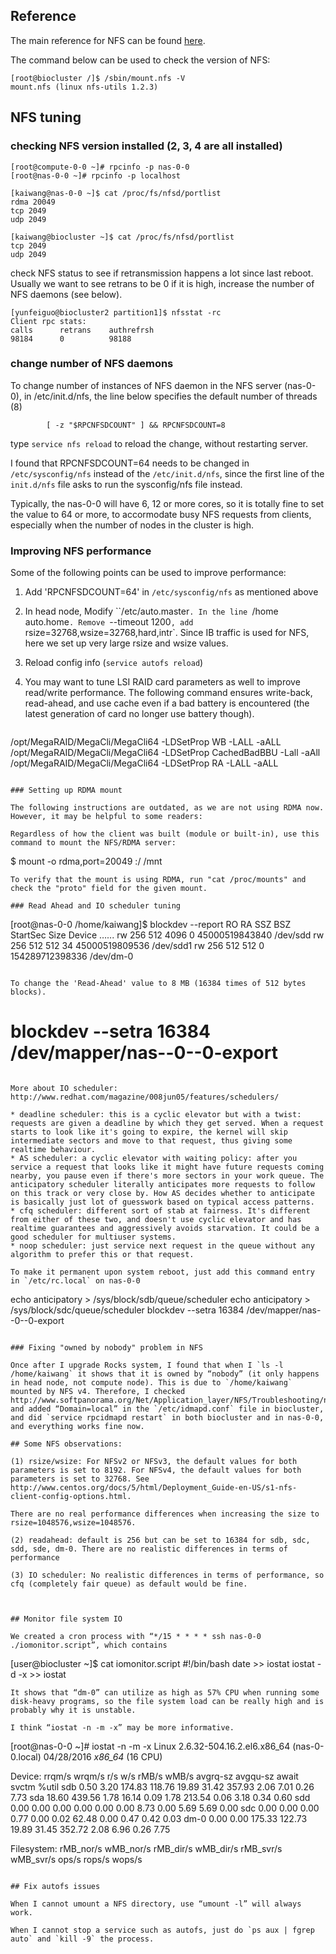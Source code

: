 ## Reference

The main reference for NFS can be found [here](http://nfs.sourceforge.net/nfs-howto/).

The command below can be used to check the version of NFS:

```
[root@biocluster /]$ /sbin/mount.nfs -V
mount.nfs (linux nfs-utils 1.2.3)
```

## NFS tuning

### checking NFS version installed (2, 3, 4 are all installed)

```
[root@compute-0-0 ~]# rpcinfo -p nas-0-0 
[root@nas-0-0 ~]# rpcinfo -p localhost

[kaiwang@nas-0-0 ~]$ cat /proc/fs/nfsd/portlist
rdma 20049
tcp 2049
udp 2049
 
[kaiwang@biocluster ~]$ cat /proc/fs/nfsd/portlist
tcp 2049
udp 2049
```

check NFS status to see if retransmission happens a lot since last reboot. Usually we want to see retrans to be 0 if it is high, increase the number of NFS daemons (see below).
```
[yunfeiguo@biocluster2 partition1]$ nfsstat -rc
Client rpc stats:
calls      retrans    authrefrsh
98184      0          98188
```

### change number of NFS daemons

To change number of instances of NFS daemon in the NFS server (nas-0-0), in /etc/init.d/nfs, the line below specifies the default number of threads (8)

```
        [ -z "$RPCNFSDCOUNT" ] && RPCNFSDCOUNT=8 
```

type `service nfs reload` to reload the change, without restarting server.

I found that RPCNFSDCOUNT=64 needs to be changed in `/etc/sysconfig/nfs` instead of the `/etc/init.d/nfs`, since the first line of the `init.d/nfs` file asks to run the sysconfig/nfs file instead.

Typically, the nas-0-0 will have 6, 12 or more cores, so it is totally fine to set the value to 64 or more, to accormodate busy NFS requests from clients, especially when the number of nodes in the cluster is high.

### Improving NFS performance

Some of the following points can be used to improve performance:

1. Add 'RPCNFSDCOUNT=64' in `/etc/sysconfig/nfs` as mentioned above
2. In head node, Modify ``/etc/auto.master`. In the line `/home auto.home`. Remove `--timeout 1200`, add `rsize=32768,wsize=32768,hard,intr`. Since IB traffic is used for NFS, here we set up very large rsize and wsize values.
3. Reload config info (`service autofs reload`)
4. You may want to tune LSI RAID card parameters as well to improve read/write performance. The following command ensures write-back, read-ahead, and use cache even if a bad battery is encountered (the latest generation of card no longer use battery though).

     ```
/opt/MegaRAID/MegaCli/MegaCli64 -LDSetProp WB -LALL -aALL
/opt/MegaRAID/MegaCli/MegaCli64 -LDSetProp CachedBadBBU -Lall -aAll
/opt/MegaRAID/MegaCli/MegaCli64 -LDSetProp RA -LALL -aALL
```

### Setting up RDMA mount

The following instructions are outdated, as we are not using RDMA now. However, it may be helpful to some readers:

Regardless of how the client was built (module or built-in), use this command to mount the NFS/RDMA server:
```
$ mount -o rdma,port=20049 <IPoIB-server-name-or-address>:/<export> /mnt
```
To verify that the mount is using RDMA, run "cat /proc/mounts" and check the "proto" field for the given mount. 

### Read Ahead and IO scheduler tuning
```
[root@nas-0-0 /home/kaiwang]$ blockdev --report
RO    RA   SSZ   BSZ   StartSec            Size   Device
…...
rw   256   512  4096          0  45000519843840   /dev/sdd
rw   256   512   512         34  45000519809536   /dev/sdd1
rw   256   512   512          0 154289712398336   /dev/dm-0
```

To change the 'Read-Ahead' value to 8 MB (16384 times of 512 bytes blocks).
```
# blockdev --setra 16384 /dev/mapper/nas--0--0-export
```

More about IO scheduler: http://www.redhat.com/magazine/008jun05/features/schedulers/

* deadline scheduler: this is a cyclic elevator but with a twist: requests are given a deadline by which they get served. When a request starts to look like it's going to expire, the kernel will skip intermediate sectors and move to that request, thus giving some realtime behaviour.
* AS scheduler: a cyclic elevator with waiting policy: after you service a request that looks like it might have future requests coming nearby, you pause even if there's more sectors in your work queue. The anticipatory scheduler literally anticipates more requests to follow on this track or very close by. How AS decides whether to anticipate is basically just lot of guesswork based on typical access patterns.
* cfq scheduler: different sort of stab at fairness. It's different from either of these two, and doesn't use cyclic elevator and has realtime guarantees and aggressively avoids starvation. It could be a good scheduler for multiuser systems.
* noop scheduler: just service next request in the queue without any algorithm to prefer this or that request.

To make it permanent upon system reboot, just add this command entry in `/etc/rc.local` on nas-0-0

```
echo anticipatory > /sys/block/sdb/queue/scheduler
echo anticipatory > /sys/block/sdc/queue/scheduler
blockdev --setra 16384 /dev/mapper/nas--0--0-export
```

### Fixing "owned by nobody" problem in NFS

Once after I upgrade Rocks system, I found that when I `ls -l /home/kaiwang` it shows that it is owned by “nobody” (it only happens in head node, not compute node). This is due to `/home/kaiwang` mounted by NFS v4. Therefore, I checked http://www.softpanorama.org/Net/Application_layer/NFS/Troubleshooting/nfsv4_mounts_files_as_nobody.shtml, and added “Domain=local” in the `/etc/idmapd.conf` file in biocluster, and did `service rpcidmapd restart` in both biocluster and in nas-0-0, and everything works fine now.

## Some NFS observations:

(1) rsize/wsize: For NFSv2 or NFSv3, the default values for both parameters is set to 8192. For NFSv4, the default values for both parameters is set to 32768. See http://www.centos.org/docs/5/html/Deployment_Guide-en-US/s1-nfs-client-config-options.html.

There are no real performance differences when increasing the size to rsize=1048576,wsize=1048576. 

(2) readahead: default is 256 but can be set to 16384 for sdb, sdc, sdd, sde, dm-0. There are no realistic differences in terms of performance

(3) IO scheduler: No realistic differences in terms of performance, so cfq (completely fair queue) as default would be fine.



## Monitor file system IO

We created a cron process with “*/15 * * * * ssh nas-0-0 ./iomonitor.script”, which contains
```
[user@biocluster ~]$ cat iomonitor.script
#!/bin/bash
date >> iostat
iostat -d -x >> iostat
```
It shows that “dm-0” can utilize as high as 57% CPU when running some disk-heavy programs, so the file system load can be really high and is probably why it is unstable.

I think “iostat -n -m -x” may be more informative. 

```
[root@nas-0-0 ~]# iostat -n -m -x
Linux 2.6.32-504.16.2.el6.x86_64 (nas-0-0.local)        04/28/2016      _x86_64_        (16 CPU)

Device:         rrqm/s   wrqm/s     r/s     w/s    rMB/s    wMB/s avgrq-sz avgqu-sz   await  svctm  %util
sdb               0.50     3.20  174.83  118.76    19.89    31.42   357.93     2.06    7.01   0.26   7.73
sda              18.60   439.56    1.78   16.14     0.09     1.78   213.54     0.06    3.18   0.34   0.60
sdd               0.00     0.00    0.00    0.00     0.00     0.00     8.73     0.00    5.69   5.69   0.00
sdc               0.00     0.00    0.00    0.77     0.00     0.02    62.48     0.00    0.47   0.42   0.03
dm-0              0.00     0.00  175.33  122.73    19.89    31.45   352.72     2.08    6.96   0.26   7.75

Filesystem:               rMB_nor/s    wMB_nor/s    rMB_dir/s    wMB_dir/s    rMB_svr/s    wMB_svr/s     ops/s    rops/s    wops/s
```

## Fix autofs issues

When I cannot umount a NFS directory, use “umount -l” will always work.

When I cannot stop a service such as autofs, just do `ps aux | fgrep auto` and `kill -9` the process.

